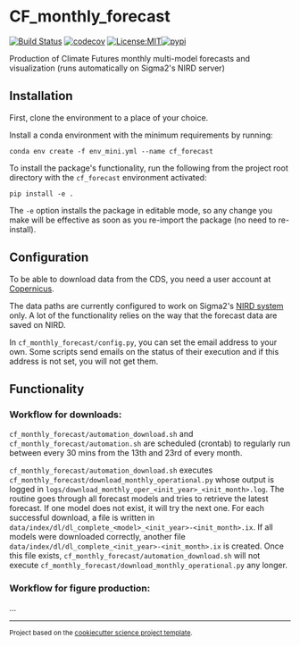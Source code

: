 CF_monthly_forecast
==============================
[![Build Status](https://github.com/olewu/cf_monthly_forecast/workflows/Tests/badge.svg)](https://github.com/olewu/cf_monthly_forecast/actions)
[![codecov](https://codecov.io/gh/olewu/cf_monthly_forecast/branch/main/graph/badge.svg)](https://codecov.io/gh/olewu/cf_monthly_forecast)
[![License:MIT](https://img.shields.io/badge/License-MIT-lightgray.svg?style=flt-square)](https://opensource.org/licenses/MIT)[![pypi](https://img.shields.io/pypi/v/cf_monthly_forecast.svg)](https://pypi.org/project/cf_monthly_forecast)
<!-- [![conda-forge](https://img.shields.io/conda/dn/conda-forge/cf_monthly_forecast?label=conda-forge)](https://anaconda.org/conda-forge/cf_monthly_forecast) -->
<!--[![Documentation Status](https://readthedocs.org/projects/cf_monthly_forecast/badge/?version=latest)](https://cf_monthly_forecast.readthedocs.io/en/latest/?badge=latest)-->


Production of Climate Futures monthly multi-model forecasts and visualization (runs automatically on Sigma2's NIRD server)

## Installation

First, clone the environment to a place of your choice.

Install a conda environment with the minimum requirements by running:

`conda env create -f env_mini.yml --name cf_forecast`

To install the package's functionality, run the following from the project root directory with the `cf_forecast` environment activated:

`pip install -e .`

The `-e` option installs the package in editable mode, so any change you make will be effective as soon as you re-import the package (no need to re-install).

## Configuration

To be able to download data from the CDS, you need a user account at [Copernicus](https://cds.climate.copernicus.eu/#!/home).

The data paths are currently configured to work on Sigma2's [NIRD system](https://documentation.sigma2.no/files_storage/nird.html) only. A lot of the functionality relies on the way that the forecast data are saved on NIRD. 

In `cf_monthly_forecast/config.py`, you can set the email address to your own. Some scripts send emails on the status of their execution and if this address is not set, you will not get them.

## Functionality
### Workflow for downloads:

`cf_monthly_forecast/automation_download.sh` and `cf_monthly_forecast/automation.sh` are scheduled (crontab) to regularly run between every 30 mins from the 13th and 23rd of every month. 

`cf_monthly_forecast/automation_download.sh` executes `cf_monthly_forecast/download_monthly_operational.py` whose output is logged in `logs/download_monthly_oper_<init_year>_<init_month>.log`. The routine goes through all forecast models and tries to retrieve the latest forecast. If one model does not exist, it will try the next one. For each successful download, a file is written in `data/index/dl/dl_complete_<model>_<init_year>-<init_month>.ix`. If all models were downloaded correctly, another file `data/index/dl/dl_complete_<init_year>-<init_month>.ix` is created. Once this file exists, `cf_monthly_forecast/automation_download.sh` will not execute `cf_monthly_forecast/download_monthly_operational.py` any longer.


### Workflow for figure production:

...

--------

<p><small>Project based on the <a target="_blank" href="https://github.com/jbusecke/cookiecutter-science-project">cookiecutter science project template</a>.</small></p>

